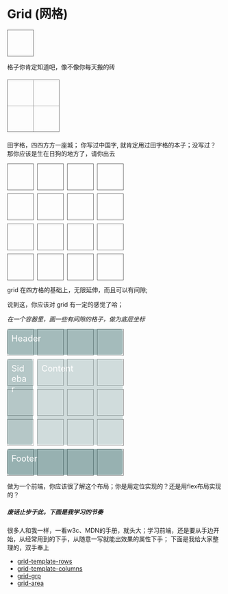 # Grid (网格)


<style>
    .box-one{
        width: 60px;
        height: 60px;
        border: 1px solid #666;
    }
    .box-four{
        position: relative;
        width: 120px;
        height: 120px;
        border: 1px solid #666;
        margin: 20px 0;
    }
    .box-four::before {
        position: absolute;
        content: " ";
        left: 0;
        top: 50%;
        width: 100%;
        height: 1px;
        background: #999;
    }
    .box-four::after {
        position: absolute;
        content: " ";
        left: 50%;
        top: 0;
        width: 1px;
        height: 120px;
        background: #999;
    }

    .grid-box {
        width: 400px;
        display: grid;
        grid-template-columns: repeat(4, 60px);
        grid-template-rows: repeat(4, 60px);
        /* margin: 20px auto; */
        grid-gap: 10px;
        /* column-gap: 20px; */
        /* row-gap: 10px; */
    }
    .grid-item {
        width: 60px;
        height: 60px;
        border: 1px solid #666;
        /* border-radius: 10px; */
    }
</style>
<div class="box-one"></div>

格子你肯定知道吧，像不像你每天搬的砖

<div class="box-four"></div>

田字格，四四方方一座城； 你写过中国字, 就肯定用过田字格的本子；没写过？ 那你应该是生在日狗的地方了，请你出去

<div class="grid-box">
    <div class="grid-item"></div>
    <div class="grid-item"></div>
    <div class="grid-item"></div>
    <div class="grid-item"></div>
    <div class="grid-item"></div>
    <div class="grid-item"></div>
    <div class="grid-item"></div>
    <div class="grid-item"></div>
    <div class="grid-item"></div>
    <div class="grid-item"></div>
    <div class="grid-item"></div>
    <div class="grid-item"></div>
    <div class="grid-item"></div>
    <div class="grid-item"></div>
    <div class="grid-item"></div>
    <div class="grid-item"></div>
</div>

grid 在四方格的基础上，无限延伸，而且可以有间隙;

说到这，你应该对 grid 有一定的感觉了哈；

*在一个容器里，画一些有间隙的格子，做为底层坐标*



<style>
 .demo-box {
    position: relative;
 }
 .wrapper-box {
    position: absolute;
    left: 0;
    top: 0;
    display: grid;
    grid-gap: 10px;
    grid-template-columns: 60px 130px 60px;
    grid-template-rows: 60px 200px 60px;
    grid-template-areas:
    "header  header  header"
    "sidebar1 content content"
    "footer  footer  footer";
    background-color: #fff;
    color: #444;
    /* background: url(../image/grid.png) repeat left top/400px auto; */
    opacity: 0.5;
}
.box {
  background-color: #6F9292;
    /* background: #c5c5c5!important; */
  color: #fff;
  border-radius: 5px;
  padding: 10px;
  font-size: 20px;
}

.header {
    grid-area: header;
    background: #4E7B7B;
}
.grid-sidebar {
  grid-area: sidebar1;
  background: #6F9292;
}

.grid-content {
    grid-area: content;
    background: #A5BCBC;
}


.footer {
    grid-area: footer;
    background: #336868;
}

</style>

<div class="demo-box">
    <!-- layout 布局 -->
    <div class="wrapper-box">
        <div class="box header">Header</div>
        <div class="box grid-sidebar">Sidebar</div>
        <div class="box grid-content">Content</div>
        <div class="box footer">Footer</div>
    </div>
    <!-- 底层表格 -->
    <div class="grid-box">
        <div class="grid-item"></div>
        <div class="grid-item"></div>
        <div class="grid-item"></div>
        <div class="grid-item"></div>
        <div class="grid-item"></div>
        <div class="grid-item"></div>
        <div class="grid-item"></div>
        <div class="grid-item"></div>
        <div class="grid-item"></div>
        <div class="grid-item"></div>
        <div class="grid-item"></div>
        <div class="grid-item"></div>
        <div class="grid-item"></div>
        <div class="grid-item"></div>
        <div class="grid-item"></div>
        <div class="grid-item"></div>
        <div class="grid-item"></div>
        <div class="grid-item"></div>
        <div class="grid-item"></div>
        <div class="grid-item"></div>
    </div>
</div>

做为一个前端，你应该很了解这个布局；你是用定位实现的？还是用flex布局实现的？


##### 废话止步于此，下面是我学习的节奏

很多人和我一样，一看w3c、MDN的手册，就头大；学习前端，还是要从手边开始，从经常用到的下手，从随意一写就能出效果的属性下手； 下面是我给大家整理的，双手奉上

* [grid-template-rows](/css-grid/grid-template-rows.md)
* [grid-template-columns](/css-grid/grid-template-columns.md)
* [grid-grp](/css-grid/grid-grp.md)
* [grid-area](/css-grid/grid-area.md)